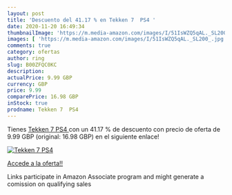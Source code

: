 ```yaml
---
layout: post
title: 'Descuento del 41.17 % en Tekken 7  PS4 '
date: 2020-11-20 16:49:34
thumbnailImage: 'https://m.media-amazon.com/images/I/51IsWZQ5qAL._SL200_.jpg'
images: [ 'https://m.media-amazon.com/images/I/51IsWZQ5qAL._SL200_.jpg' ]
comments: true
category: ofertas
author: ring
slug: B00ZFQC0KC
description:
actualPrice: 9.99 GBP
currency: GBP
price: 9.99
comparePrice: 16.98 GBP
inStock: true
prodname: Tekken 7  PS4 
---
```


Tienes [Tekken 7  PS4 ](https://www.amazon.co.uk/dp/B00ZFQC0KC/?tag=tolees0a-21) con un 41.17 % de descuento con precio de oferta de 9.99 GBP (original: 16.98 GBP) en el siguiente enlace!

[![Tekken 7  PS4 ](https://m.media-amazon.com/images/I/51IsWZQ5qAL._SL200_.jpg)](https://www.amazon.co.uk/dp/B00ZFQC0KC/?tag=tolees0a-21)

[Accede a la oferta!!](https://www.amazon.co.uk/dp/B00ZFQC0KC/?tag=tolees0a-21)

Links participate in Amazon Associate program and might generate a comission on qualifying sales


